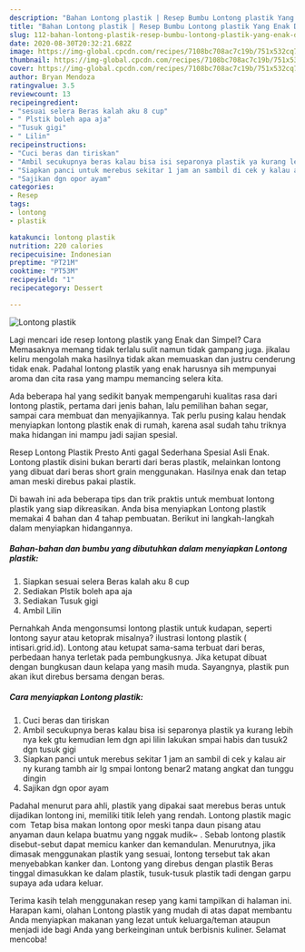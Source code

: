 ```yaml
---
description: "Bahan Lontong plastik | Resep Bumbu Lontong plastik Yang Enak Dan Lezat"
title: "Bahan Lontong plastik | Resep Bumbu Lontong plastik Yang Enak Dan Lezat"
slug: 112-bahan-lontong-plastik-resep-bumbu-lontong-plastik-yang-enak-dan-lezat
date: 2020-08-30T20:32:21.682Z
image: https://img-global.cpcdn.com/recipes/7108bc708ac7c19b/751x532cq70/lontong-plastik-foto-resep-utama.jpg
thumbnail: https://img-global.cpcdn.com/recipes/7108bc708ac7c19b/751x532cq70/lontong-plastik-foto-resep-utama.jpg
cover: https://img-global.cpcdn.com/recipes/7108bc708ac7c19b/751x532cq70/lontong-plastik-foto-resep-utama.jpg
author: Bryan Mendoza
ratingvalue: 3.5
reviewcount: 13
recipeingredient:
- "sesuai selera Beras kalah aku 8 cup"
- " Plstik boleh apa aja"
- "Tusuk gigi"
- " Lilin"
recipeinstructions:
- "Cuci beras dan tiriskan"
- "Ambil secukupnya beras kalau bisa isi separonya plastik ya kurang lebih nya kek gtu kemudian lem dgn api lilin lakukan smpai habis dan tusuk2 dgn tusuk gigi"
- "Siapkan panci untuk merebus sekitar 1 jam an sambil di cek y kalau air ny kurang tambh air lg smpai lontong benar2 matang angkat dan tunggu dingin"
- "Sajikan dgn opor ayam"
categories:
- Resep
tags:
- lontong
- plastik

katakunci: lontong plastik 
nutrition: 220 calories
recipecuisine: Indonesian
preptime: "PT21M"
cooktime: "PT53M"
recipeyield: "1"
recipecategory: Dessert

---
```



![Lontong plastik](https://img-global.cpcdn.com/recipes/7108bc708ac7c19b/751x532cq70/lontong-plastik-foto-resep-utama.jpg)

Lagi mencari ide resep lontong plastik yang Enak dan Simpel? Cara Memasaknya memang tidak terlalu sulit namun tidak gampang juga. jikalau keliru mengolah maka hasilnya tidak akan memuaskan dan justru cenderung tidak enak. Padahal lontong plastik yang enak harusnya sih mempunyai aroma dan cita rasa yang mampu memancing selera kita.

Ada beberapa hal yang sedikit banyak mempengaruhi kualitas rasa dari lontong plastik, pertama dari jenis bahan, lalu pemilihan bahan segar, sampai cara membuat dan menyajikannya. Tak perlu pusing kalau hendak menyiapkan lontong plastik enak di rumah, karena asal sudah tahu triknya maka hidangan ini mampu jadi sajian spesial.

Resep Lontong Plastik Presto Anti gagal Sederhana Spesial Asli Enak. Lontong plastik disini bukan berarti dari beras plastik, melainkan lontong yang dibuat dari beras short grain menggunakan. Hasilnya enak dan tetap aman meski direbus pakai plastik.


Di bawah ini ada beberapa tips dan trik praktis untuk membuat lontong plastik yang siap dikreasikan. Anda bisa menyiapkan Lontong plastik memakai 4 bahan dan 4 tahap pembuatan. Berikut ini langkah-langkah dalam menyiapkan hidangannya.

<!--inarticleads1-->

##### Bahan-bahan dan bumbu yang dibutuhkan dalam menyiapkan Lontong plastik:

1. Siapkan sesuai selera Beras kalah aku 8 cup
1. Sediakan  Plstik boleh apa aja
1. Sediakan Tusuk gigi
1. Ambil  Lilin


Pernahkah Anda mengonsumsi lontong plastik untuk kudapan, seperti lontong sayur atau ketoprak misalnya? ilustrasi lontong plastik ( intisari.grid.id). Lontong atau ketupat sama-sama terbuat dari beras, perbedaan hanya terletak pada pembungkusnya. Jika ketupat dibuat dengan bungkusan daun kelapa yang masih muda. Sayangnya, plastik pun akan ikut direbus bersama dengan beras. 

<!--inarticleads2-->

##### Cara menyiapkan Lontong plastik:

1. Cuci beras dan tiriskan
1. Ambil secukupnya beras kalau bisa isi separonya plastik ya kurang lebih nya kek gtu kemudian lem dgn api lilin lakukan smpai habis dan tusuk2 dgn tusuk gigi
1. Siapkan panci untuk merebus sekitar 1 jam an sambil di cek y kalau air ny kurang tambh air lg smpai lontong benar2 matang angkat dan tunggu dingin
1. Sajikan dgn opor ayam


Padahal menurut para ahli, plastik yang dipakai saat merebus beras untuk dijadikan lontong ini, memiliki titik leleh yang rendah. Lontong plastik magic com ‍ Tetap bisa makan lontong opor meski tanpa daun pisang atau anyaman daun kelapa buatmu yang nggak mudik~ ‍. Sebab lontong plastik disebut-sebut dapat memicu kanker dan kemandulan. Menurutnya, jika dimasak menggunakan plastik yang sesuai, lontong tersebut tak akan menyebabkan kanker dan. Lontong yang direbus dengan plastik Beras tinggal dimasukkan ke dalam plastik, tusuk-tusuk plastik tadi dengan garpu supaya ada udara keluar. 

Terima kasih telah menggunakan resep yang kami tampilkan di halaman ini. Harapan kami, olahan Lontong plastik yang mudah di atas dapat membantu Anda menyiapkan makanan yang lezat untuk keluarga/teman ataupun menjadi ide bagi Anda yang berkeinginan untuk berbisnis kuliner. Selamat mencoba!
